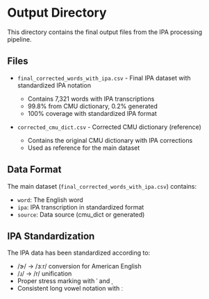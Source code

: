 # Output Directory

This directory contains the final output files from the IPA processing pipeline.

## Files

- `final_corrected_words_with_ipa.csv` - Final IPA dataset with standardized IPA notation
  - Contains 7,321 words with IPA transcriptions
  - 99.8% from CMU dictionary, 0.2% generated
  - 100% coverage with standardized IPA format
  
- `corrected_cmu_dict.csv` - Corrected CMU dictionary (reference)
  - Contains the original CMU dictionary with IPA corrections
  - Used as reference for the main dataset

## Data Format

The main dataset (`final_corrected_words_with_ipa.csv`) contains:
- `word`: The English word
- `ipa`: IPA transcription in standardized format
- `source`: Data source (cmu_dict or generated)

## IPA Standardization

The IPA data has been standardized according to:
- /ɝ/ → /ɜːr/ conversion for American English
- /ɹ/ → /r/ unification
- Proper stress marking with ˈ and ˌ
- Consistent long vowel notation with ː
